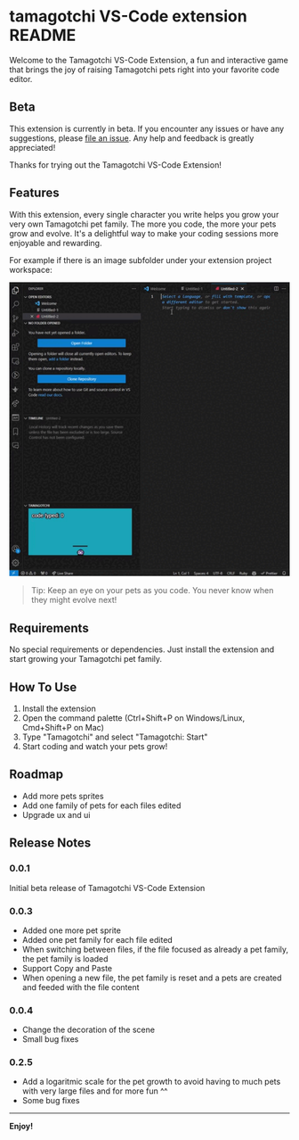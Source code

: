 # tamagotchi VS-Code extension README

Welcome to the Tamagotchi VS-Code Extension, a fun and interactive game that brings the joy of raising Tamagotchi pets right into your favorite code editor.

## Beta

This extension is currently in beta. If you encounter any issues or have any suggestions, please [file an issue](https://github.com/Tzanou123/vscode_tamagotchi_extension/issues).
Any help and feedback is greatly appreciated!

Thanks for trying out the Tamagotchi VS-Code Extension!

## Features

With this extension, every single character you write helps you grow your very own Tamagotchi pet family. The more you code, the more your pets grow and evolve. It's a delightful way to make your coding sessions more enjoyable and rewarding.

For example if there is an image subfolder under your extension project workspace:

![feature X](https://github.com/Tzanou123/vscode_tamagotchi_extension/blob/master/media/demo.gif?raw=true)

> Tip: Keep an eye on your pets as you code. You never know when they might evolve next!

## Requirements


No special requirements or dependencies. Just install the extension and start growing your Tamagotchi pet family.

## How To Use

1. Install the extension
2. Open the command palette (Ctrl+Shift+P on Windows/Linux, Cmd+Shift+P on Mac)
3. Type "Tamagotchi" and select "Tamagotchi: Start"
4. Start coding and watch your pets grow!

## Roadmap

* Add more pets sprites
* Add one family of pets for each files edited
* Upgrade ux and ui

## Release Notes

### 0.0.1

Initial beta release of Tamagotchi VS-Code Extension

### 0.0.3

- Added one more pet sprite
- Added one pet family for each file edited
- When switching between files, if the file focused as already a pet family, the pet family is loaded
- Support Copy and Paste
- When opening a new file, the pet family is reset and a pets are created and feeded with the file content

### 0.0.4

- Change the decoration of the scene
- Small bug fixes

### 0.2.5

- Add a logaritmic scale for the pet growth to avoid having to much pets with very large files and for more fun ^^
- Some bug fixes

---

**Enjoy!**
